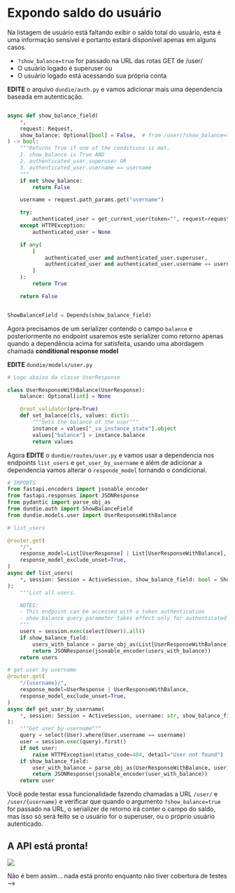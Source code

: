 # Expondo saldo do usuário

Na listagem de usuário está faltando exibir o saldo total do usuário,
esta é uma informação sensivel e portanto estará disponível apenas em
alguns casos.

- `?show_balance=true` for passado na URL das rotas GET de /user/
- O usuário logado é superuser ou
- O usuário logado está acessando sua própria conta


**EDITE** o arquivo `dundie/auth.py` e vamos adicionar mais uma dependencia
baseada em autenticação.

```python

async def show_balance_field(
    *,
    request: Request,
    show_balance: Optional[bool] = False,  # from /user/?show_balance=true
) -> bool:
    """Returns True if one of the conditions is met.
    1. show_balance is True AND
    2. authenticated_user.superuser OR
    3. authenticated_user.username == username
    """
    if not show_balance:
        return False

    username = request.path_params.get("username")

    try:
        authenticated_user = get_current_user(token="", request=request)
    except HTTPException:
        authenticated_user = None

    if any(
        [
            authenticated_user and authenticated_user.superuser,
            authenticated_user and authenticated_user.username == username,
        ]
    ):
        return True

    return False


ShowBalanceField = Depends(show_balance_field)
```

Agora precisamos de um serializer contendo o campo `balance` e posteriormente no endpoint
usaremos este serializer como retorno apenas quando a dependência acima for satisfeita,
usando uma abordagem chamada **conditional response model**

**EDITE** `dundie/models/user.py`


```python
# Logo abaixo da classe UserResponse

class UserResponseWithBalance(UserResponse):
    balance: Optional[int] = None

    @root_validator(pre=True)
    def set_balance(cls, values: dict):
        """Sets the balance of the user"""
        instance = values["_sa_instance_state"].object
        values["balance"] = instance.balance
        return values
```


Agora **EDITE** o `dundie/routes/user.py` e vamos usar a dependencia
nos endpoints `list_users` e `get_user_by_username` e além de adicionar
a dependencia vamos alterar o `responde_model` tornando o condicional.

```python
# IMPORTS
from fastapi.encoders import jsonable_encoder
from fastapi.responses import JSONResponse
from pydantic import parse_obj_as
from dundie.auth import ShowBalanceField
from dundie.models.user import UserResponseWithBalance

# list_users

@router.get(
    "/",
    response_model=List[UserResponse] | List[UserResponseWithBalance],
    response_model_exclude_unset=True,
)
async def list_users(
    *, session: Session = ActiveSession, show_balance_field: bool = ShowBalanceField
):
    """List all users.

    NOTES:
    - This endpoint can be accessed with a token authentication
    - show_balance query parameter takes effect only for authenticated superuser.
    """
    users = session.exec(select(User)).all()
    if show_balance_field:
        users_with_balance = parse_obj_as(List[UserResponseWithBalance], users)
        return JSONResponse(jsonable_encoder(users_with_balance))
    return users

# get user by username
@router.get(
    "/{username}/",
    response_model=UserResponse | UserResponseWithBalance,
    response_model_exclude_unset=True,
)
async def get_user_by_username(
    *, session: Session = ActiveSession, username: str, show_balance_field: bool = ShowBalanceField
):
    """Get user by username"""
    query = select(User).where(User.username == username)
    user = session.exec(query).first()
    if not user:
        raise HTTPException(status_code=404, detail="User not found")
    if show_balance_field:
        user_with_balance = parse_obj_as(UserResponseWithBalance, user)
        return JSONResponse(jsonable_encoder(user_with_balance))
    return user
```

Você pode testar essa funcionalidade fazendo chamadas a URL `/user/` e `/user/{username}` e verificar que
quando o argumento `?show_balance=true` for passado na URL, o serializer de retorno irá conter o campo
do saldo, mas isso só será feito se o usuário for o superuser, ou o próprio usuário autenticado.


## A API está pronta!

![](images/api_final.png)

Não é bem assim... nada está pronto enquanto não tiver cobertura de testes -->
